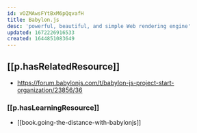 ```yaml
---
id: vOZMAwsFYtBxM6pQqvafH
title: Babylon.js
desc: 'powerful, beautiful, and simple Web rendering engine'
updated: 1672226916533
created: 1644851083649
---
```



## [[p.hasRelatedResource]]

-  https://forum.babylonjs.com/t/babylon-js-project-start-organization/23856/36

### [[p.hasLearningResource]]

- [[book.going-the-distance-with-babylonjs]]
